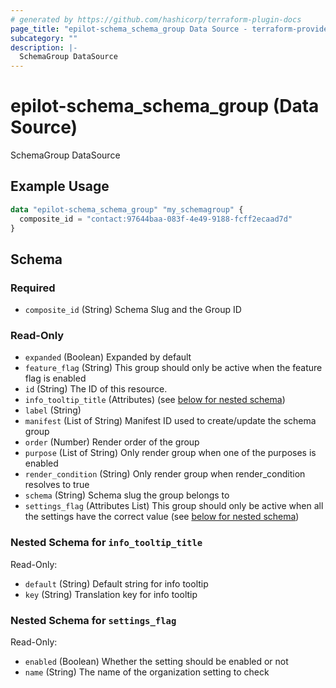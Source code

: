 ```yaml
---
# generated by https://github.com/hashicorp/terraform-plugin-docs
page_title: "epilot-schema_schema_group Data Source - terraform-provider-epilot-schema"
subcategory: ""
description: |-
  SchemaGroup DataSource
---
```


# epilot-schema_schema_group (Data Source)

SchemaGroup DataSource

## Example Usage

```terraform
data "epilot-schema_schema_group" "my_schemagroup" {
  composite_id = "contact:97644baa-083f-4e49-9188-fcff2ecaad7d"
}
```

<!-- schema generated by tfplugindocs -->
## Schema

### Required

- `composite_id` (String) Schema Slug and the Group ID

### Read-Only

- `expanded` (Boolean) Expanded by default
- `feature_flag` (String) This group should only be active when the feature flag is enabled
- `id` (String) The ID of this resource.
- `info_tooltip_title` (Attributes) (see [below for nested schema](#nestedatt--info_tooltip_title))
- `label` (String)
- `manifest` (List of String) Manifest ID used to create/update the schema group
- `order` (Number) Render order of the group
- `purpose` (List of String) Only render group when one of the purposes is enabled
- `render_condition` (String) Only render group when render_condition resolves to true
- `schema` (String) Schema slug the group belongs to
- `settings_flag` (Attributes List) This group should only be active when all the settings have the correct value (see [below for nested schema](#nestedatt--settings_flag))

<a id="nestedatt--info_tooltip_title"></a>
### Nested Schema for `info_tooltip_title`

Read-Only:

- `default` (String) Default string for info tooltip
- `key` (String) Translation key for info tooltip


<a id="nestedatt--settings_flag"></a>
### Nested Schema for `settings_flag`

Read-Only:

- `enabled` (Boolean) Whether the setting should be enabled or not
- `name` (String) The name of the organization setting to check
